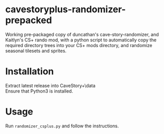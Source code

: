 # cavestoryplus-randomizer-prepacked
Working pre-packaged copy of duncathan's cave-story-randomizer, and Kaitlyn's CS+ rando mod, with a python script to automatically copy the required directory trees into your CS+ mods directory, and randomize seasonal tilesets and sprites.

# Installation

Extract latest release into CaveStory+\data\
Ensure that Python3 is installed.

# Usage

Run `randomizer_csplus.py` and follow the instructions.
